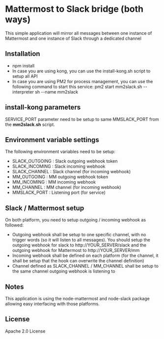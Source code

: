 # Mattermost to Slack bridge (both ways)
This simple application will mirror all messages between one instance of Mattermost and one instance of Slack through a dedicated channel

## Installation
* npm install
* In case you are using kong, you can use the install-kong.sh script to setup all API
* In case you are using PM2 for process management, you can use the following command to start this service: pm2 start mm2slack.sh --interpreter sh --name mm2slack

## install-kong parameters
SERVICE_PORT parameter need to be setup to same MMSLACK_PORT from the **mm2slack.sh** script.

## Environment variable settings
The following environment variables need to be setup:
 * SLACK_OUTGOING   : Slack outgoing webhook token
 * SLACK_INCOMING   : Slack incoming webhook
 * SLACK_CHANNEL    : Slack channel (for incoming webhook)
 * MM_OUTGOING      : MM outgoing webhook token
 * MM_INCOMING      : MM incoming webhook
 * MM_CHANNEL       : MM channel (for incoming webhook)
 * MMSLACK_PORT     : Listening port (for service)
 
 ## Slack / Mattermost setup
 On both platform, you need to setup outgoing / incoming webhook as followed:
 * Outgoing webhook shall be setup to one specific channel, with no trigger words (so it will listen to all messages). You should setup the outgoing webhook for slack to http://YOUR_SERVER/slack and the outgoing webhook for Mattermost to http://YOUR_SERVER/mm
 * Incoming webhook shall be defined on each platform (for the channel, it shall be setup that the hook can overwrite the channel definition)
 * Channel defined as SLACK_CHANNEL / MM_CHANNEL shall be setup to the same channel outgoing webhook is listening to
 
 ## Notes
 This application is using the node-mattermost and node-slack package allowing easy interfacing with those platforms.
 
 ## License
 Apache 2.0 License
 